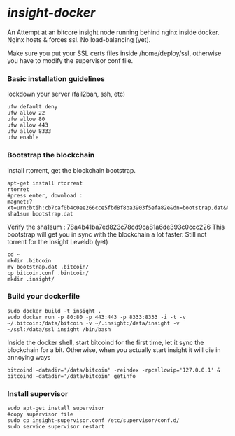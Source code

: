 # *insight-docker*

An Attempt at an bitcore insight node running behind nginx inside docker. Nginx hosts & forces ssl. No load-balancing (yet).

Make sure you put your SSL certs files inside /home/deploy/ssl, otherwise you have to modify the supervisor conf file.

### Basic installation guidelines

lockdown your server (fail2ban, ssh, etc)

    ufw default deny
    ufw allow 22
    ufw allow 80
    ufw allow 443
    ufw allow 8333
    ufw enable
    
    
### Bootstrap the blockchain
install rtorrent, get the blockchain bootstrap.

    apt-get install rtorrent
    rtorret
    #press enter, download :
    magnet:?xt=urn:btih:cb7caf0b4c0ee266cce5fbd8f8ba3903f5efa82e&dn=bootstrap.dat&tr=udp://tracker.openbittorrent.com:80&tr=udp://tracker.publicbt.com:80&tr=udp://tracker.ccc.de:80&tr=udp://tracker.istole.it:80
    sha1sum bootstrap.dat

Verify the sha1sum : 78a4b41ba7ed823c78cd9ca81a6de393c0ccc226
This bootstrap will get you in sync with the blockchain a lot faster. Still not torrent for the Insight Leveldb (yet)

    cd ~
    mkdir .bitcoin
    mv bootstrap.dat .bitcoin/
    cp bitcoin.conf .bintcoin/
    mkdir .insight/
 
### Build your dockerfile

    sudo docker build -t insight .
    sudo docker run -p 80:80 -p 443:443 -p 8333:8333 -i -t -v ~/.bitcoin:/data/bitcoin -v ~/.insight:/data/insight -v ~/ssl:/data/ssl insight /bin/bash
 
Inside the docker shell, start bitcoind for the first time, let it sync the blockchain for a bit. Otherwise, when you actually start insight it will die in annoying ways

    bitcoind -datadir='/data/bitcoin' -reindex -rpcallowip='127.0.0.1' &
    bitcoind -datadir='/data/bitcoin' getinfo


 
### Install supervisor
 
    sudo apt-get install supervisor
    #copy supervisor file
    sudo cp insight-supervisor.conf /etc/supervisor/conf.d/
    sudo service supervisor restart
    
    
